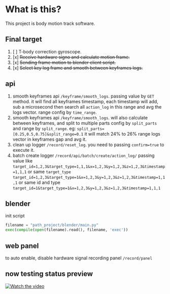 # What is this?

This project is body motion track software.


## Final target

1. [ ] T-body correction gyroscope.
2. [x] ~~Receive hardware signo and calculate motion frame.~~
3. [x] ~~Sending frame motion to blender client script.~~
4. [x] ~~Select key log frame and smooth between keyframes logs.~~


## api

1. smooth keyframes api `/keyframe/smooth_logs`. passing value by `GET` method.
    it will find all keyframes timestamp, each timestamp will add, sub a microsecond
    then search all `action_log` in this range and avg the logs vector.
    range config by `time_range`.
2. smooth keyframes api `/keyframe/smooth_logs`. will also calculate between keyframes,
    and split to multiple parts config by `split_parts` and range by `split_range`.
    eg: `split_parts=[0.25,0.5,0.75]&split_range=0.1`
    it will match 24% to 26% range logs vector in keyframes gap and avg it.
3. clean up logger `/record/reset_log`. you need to passing `confirm=true` to execute it.
4. batch create logger `/record/api/batch/create/action_log/` passing value like
    `target_id=1,2,3&target_type=1,1,1&x=1,2,3&y=1,2,3&z=1,2,3&timestamp=1,1,1` or
    same `target_type` `target_id=1,2,3&target_type=1&x=1,2,3&y=1,2,3&z=1,2,3&timestamp=1,1,1` or
    same id and type `target_id=1&target_type=1&x=1,2,3&y=1,2,3&z=1,2,3&timestamp=1,1,1`


## blender

init script

```py
filename = "path_project/blender/main.py"
exec(compile(open(filename).read(), filename, 'exec'))
```


## web panel

to auto enable, disable hardware signal recording panel `/record/panel`


## now testing status preview

[![Watch the video](https://img.youtube.com/vi/9I-nfS2DxPA/maxresdefault.jpg)](https://youtu.be/9I-nfS2DxPA)
